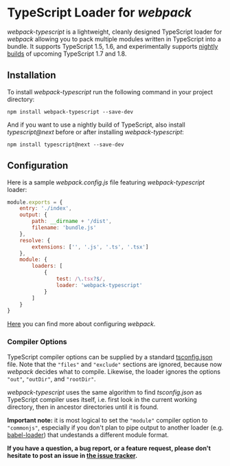 TypeScript Loader for *webpack*
===============================

*webpack-typescript* is a lightweight, cleanly designed TypeScript loader for *webpack* allowing you to pack multiple modules written in TypeScript into a bundle.  It supports TypeScript 1.5, 1.6, and experimentally supports [nightly builds](http://blogs.msdn.com/b/typescript/archive/2015/07/27/introducing-typescript-nightlies.aspx) of upcoming TypeScript 1.7 and 1.8.

Installation
------------

To install *webpack-typescript* run the following command in your project directory:

    npm install webpack-typescript --save-dev

And if you want to use a nightly build of TypeScript, also install *typescript@next* before or after installing *webpack-typescript*:

    npm install typescript@next --save-dev

Configuration
-------------

Here is a sample *webpack.config.js* file featuring *webpack-typescript* loader:

```javascript
module.exports = {
    entry: './index',
    output: {
        path: __dirname + '/dist',
        filename: 'bundle.js'
    },
	resolve: {
        extensions: ['', '.js', '.ts', '.tsx']
    },
	module: {
		loaders: [
			{
				test: /\.tsx?$/,
				loader: 'webpack-typescript'
			}
		]
	}
}
```

[Here](http://webpack.github.io/docs/configuration.html) you can find more about configuring *webpack*.

### Compiler Options

TypeScript compiler options can be supplied by a standard [tsconfig.json](https://github.com/Microsoft/TypeScript/wiki/tsconfig.json) file.  Note that the `"files"` and `"exclude"` sections are ignored, because now *webpack* decides what to compile.  Likewise, the loader ignores the options `"out"`, `"outDir"`, and `"rootDir"`.

*webpack-typescript* uses the same algorithm to find *tsconfig.json* as TypeScript compiler uses itself, i.e. first look in the current working directory, then in ancestor directories until it is found.

**Important note:** it is most logical to set the `"module"` compiler option to `"commonjs"`, especially if you don't plan to pipe output to another loader (e.g. [babel-loader](https://github.com/babel/babel-loader)) that undestands a different module format.

**If you have a question, a bug report, or a feature request, please don't hesitate to post an issue in [the issue tracker](https://github.com/denvned/webpack-typescript/issues).**
